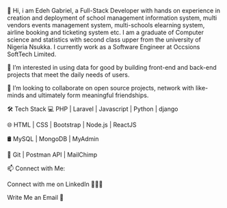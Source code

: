 👋 Hi, i am Edeh Gabriel, a Full-Stack Developer with hands on experience in creation and deployment of school management information system, multi vendors events management system, multi-schools elearning system, airline booking and ticketing system etc. I am a graduate of Computer science and statistics with second class upper from the university of Nigeria Nsukka. I currently work as a Software Engineer at Occsions SoftTech Limited.

👀 I’m interested in using data for good by building front-end and back-end projects that meet the daily needs of users.

💞️ I’m looking to collaborate on open source projects, network with like-minds and ultimately form meaningful friendships.

🛠 Tech Stack
💻   PHP | Laravel | Javascript | Python | django

🌐   HTML | CSS | Bootstrap | Node.js | ReactJS 

🛢   MySQL | MongoDB | MyAdmin

🔧   Git | Postman API | MailChimp

📫 Connect with Me:

Connect with me on LinkedIn 👨🏻‍💻

Write Me an Email 💌 
